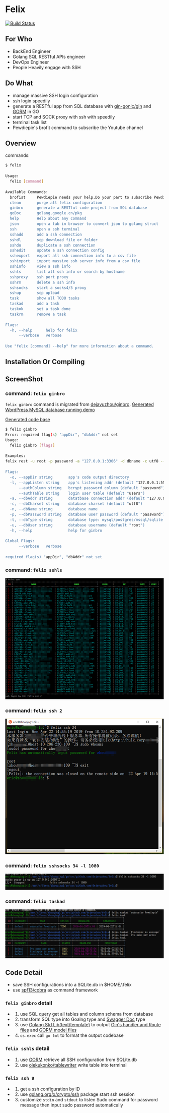 # Felix
[![Build Status](https://travis-ci.org/dejavuzhou/felix.svg?branch=master)](https://travis-ci.org/dejavuzhou/felix)

## For Who

- BackEnd Engineer
- Golang SQL RESTful APIs engineer
- DevOps Engineer
- People Heavily engage with SSH

## Do What

- manage massive SSH login configuration
- ssh login speedily
- generate a RESTful app from SQL database with [gin-gonic/gin](https://github.com/gin-gonic/gin) and [GORM](https://github.com/jinzhu/gorm) in GO
- start TCP and SOCK proxy with ssh with speedily
- terminal task list
- Pewdiepie's brofit command to subscribe the Youtube channel

## Overview
commands:

```bash
$ felix

Usage:
  felix [command]

Available Commands:
  brofist     Pewdiepie needs your help.Do your part to subscribe Pewdiepie's Yo                                                                                                              utube Channel.
  clean       purge all felix configuration
  ginbro      generate a RESTful code project from SQL database
  goDoc       golang.google.cn/pkg
  help        Help about any command
  json        open a tab in browser to convert json to golang struct
  ssh         open a ssh terminal
  sshadd      add a ssh connection
  sshdl       scp download file or folder
  sshdu       duplicate a ssh connection
  sshedit     update a ssh connection config
  sshexport   export all ssh connection info to a csv file
  sshimport   import massive ssh server info from a csv file
  sshinfo     view a ssh info
  sshls       list all ssh info or search by hostname
  sshproxy    ssh port proxy
  sshrm       delete a ssh info
  sshsocks    start a socks4/5 proxy
  sshup       scp upload
  task        show all TODO tasks
  taskad      add a task
  taskok      set a task done
  taskrm      remove a task

Flags:
  -h, --help      help for felix
      --verbose   verbose

Use "felix [command] --help" for more information about a command.

```


## Installation Or Compiling

### 

## ScreenShot

### command: `felix ginbro`

`felix ginbro` command is migrated from [dejavuzhou/ginbro](https://github.com/dejavuzhou/ginbro).
[Generated WordPress MySQL database running demo](http://ginbro.mojotv.cn/swagger/)

[Generated code base](https://github.com/dejavuzhou/ginbro-son)

```bash
$ felix ginbro
Error: required flag(s) "appDir", "dbAddr" not set
Usage:
  felix ginbro [flags]

Examples:
felix rest -u root -p password -a "127.0.0.1:3306" -d dbname -c utf8 --authTable=users --authColumn=pw_column -o=FelixRestOut"

Flags:
  -o, --appDir string       app's code output directory
  -l, --appListen string    app's listening addr (default "127.0.0.1:5555")
      --authColumn string   bcrypt password column (default "password")
      --authTable string    login user table (default "users")
  -a, --dbAddr string       datatbase connection addr (default "127.0.0.1:3306")
  -c, --dbCharset string    database charset (default "utf8")
  -n, --dbName string       database name
  -p, --dbPassword string   database user password (default "password")
  -t, --dbType string       database type: mysql/postgres/mssql/sqlite (default "mysql")
  -u, --dbUser string       database username (default "root")
  -h, --help                help for ginbro

Global Flags:
      --verbose   verbose

required flag(s) "appDir", "dbAddr" not set
```

### command: `felix sshls`

![felix sshls](images/sshls.png)

### command: `felix ssh 2`

![felix sshls](images/sshIn.png)

### command: `felix sshsocks 34 -l 1080`

![felix sshls](images/sshsocks.png)

### command: `felix taskad`

![felix sshls](images/taskad.png)


## Code Detail

- save SSH configurations into a SQLite.db in $HOME/.felix
- use [spf13/cobra](https://github.com/spf13/cobra#getting-started) as command framework

### `felix ginbro` detail
- 1. use SQL query get all tables and column schema from database
- 2. transform SQL type into Goalng type and [Swagger Doc](https://swagger.io/) type
- 3. use [Golang Std Lib(text/template)](https://golang.org/pkg/text/template/) to output [Gin's handler and Route files](https://github.com/gin-gonic/gin) and [GORM model files](https://github.com/jinzhu/gorm)
- 4. `os.exec` call `go fmt` to format the output codebase

### `felix sshls` detail
- 1. use [GORM](https://github.com/jinzhu/gorm) retrieve all SSH configuration from SQLite.db
- 2. use [olekukonko/tablewriter](https://github.com/olekukonko/tablewriter) write table into terminal

### `felix ssh 9`
- 1. get a ssh configuration by ID
- 2. use [golang.org/x/crypto/ssh](https://golang.org/x/crypto/ssh) package start ssh session
- 3. customize `stdin` and `stdout` to listen Sudo command for password message then input sudo password automatically